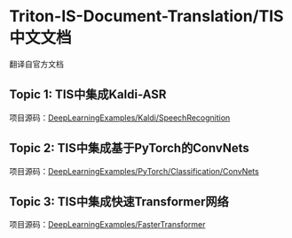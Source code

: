 # Triton-IS-Document-Translation/TIS中文文档
翻译自官方文档

## Topic 1: TIS中集成Kaldi-ASR

项目源码：[DeepLearningExamples/Kaldi/SpeechRecognition](https://github.com/NVIDIA/DeepLearningExamples/tree/master/Kaldi/SpeechRecognition)

## Topic 2: TIS中集成基于PyTorch的ConvNets

项目源码：[DeepLearningExamples/PyTorch/Classification/ConvNets](https://github.com/NVIDIA/DeepLearningExamples/tree/master/PyTorch/Classification/ConvNets)

## Topic 3: TIS中集成快速Transformer网络

项目源码：[DeepLearningExamples/FasterTransformer](https://github.com/NVIDIA/DeepLearningExamples/tree/master/FasterTransformer)